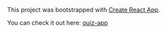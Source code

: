 This project was bootstrapped with [Create React App](https://github.com/facebook/create-react-app).

You can check it out here: [quiz-app](https://react-quiz-557ac.firebaseapp.com/)
